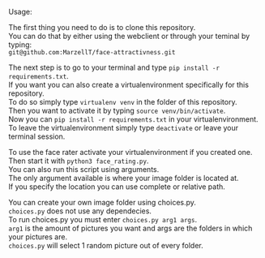 Usage:      
      
The first thing you need to do is to clone this repository.        
You can do that by either using the webclient or through your teminal by typing:       
`git@github.com:MarzellT/face-attractivness.git`      

The next step is to go to your terminal and type `pip install -r requirements.txt`.     
If you want you can also create a virtualenvironment specifically for this repository.      
To do so simply type `virtualenv venv` in the folder of this repository.      
Then you want to activate it by typing `source venv/bin/activate`.     
Now you can `pip install -r requirements.txt` in your virtualenvironment.    
To leave the virtualenvironment simply type `deactivate` or leave your terminal session.     

To use the face rater activate your virtualenvironment if you created one.      
Then start it with `python3 face_rating.py`.     
You can also run this script using arguments.     
The only argument available is where your image folder is located at.    
If you specify the location you can use complete or relative path.       

You can create your own image folder using choices.py.     
`choices.py` does not use any dependecies.    
To run choices.py you must enter `choices.py arg1 args`.     
`arg1` is the amount of pictures you want and args are the folders in which your pictures are.    
`choices.py` will select 1 random picture out of every folder.
